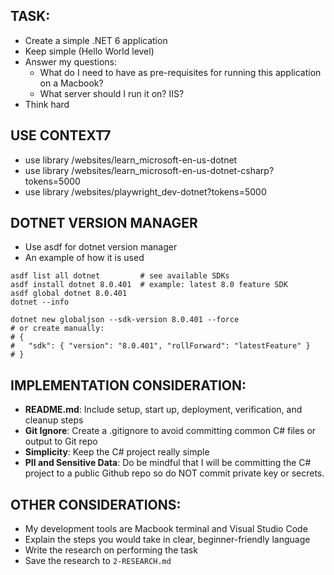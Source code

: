 ## TASK:
- Create a simple .NET 6 application
- Keep simple (Hello World level)
- Answer my questions: 
    - What do I need to have as pre-requisites for running this application on a Macbook?
    - What server should I run it on? IIS?
- Think hard

## USE CONTEXT7
- use library /websites/learn_microsoft-en-us-dotnet
- use library /websites/learn_microsoft-en-us-dotnet-csharp?tokens=5000
- use library /websites/playwright_dev-dotnet?tokens=5000

## DOTNET VERSION MANAGER
- Use asdf for dotnet version manager
- An example of how it is used
```
asdf list all dotnet         # see available SDKs
asdf install dotnet 8.0.401  # example: latest 8.0 feature SDK
asdf global dotnet 8.0.401
dotnet --info

dotnet new globaljson --sdk-version 8.0.401 --force
# or create manually:
# {
#   "sdk": { "version": "8.0.401", "rollForward": "latestFeature" }
# }
```


## IMPLEMENTATION CONSIDERATION:
- **README.md**: Include setup, start up, deployment, verification, and cleanup steps
- **Git Ignore**: Create a .gitignore to avoid committing common C# files or output to Git repo
- **Simplicity**: Keep the C# project really simple
- **PII and Sensitive Data**: Do be mindful that I will be committing the C# project to a public Github repo so do NOT commit private key or secrets.

## OTHER CONSIDERATIONS:
- My development tools are Macbook terminal and Visual Studio Code
- Explain the steps you would take in clear, beginner-friendly language
- Write the research on performing the task
- Save the research to `2-RESEARCH.md`